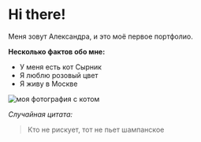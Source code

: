 # Hi there!

Меня зовут Александра, и это моё первое портфолио.

**Несколько фактов обо мне:**
 - У меня есть кот Сырник
 - Я люблю розовый цвет
 - Я живу в Москве

![моя фотография с котом](https://disk.yandex.ru/i/XTxtLKFoUuYKkA)

*Случайная цитата:*
> Кто не рискует, тот не пьет шампанское